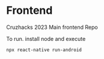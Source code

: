 # Frontend
Cruzhacks 2023 Main frontend Repo

To run. install node and execute
```
npx react-native run-android
```
